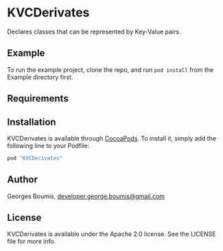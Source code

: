 # KVCDerivates

Declares classes that can be represented by Key-Value pairs.

## Example

To run the example project, clone the repo, and run `pod install` from the Example directory first.

## Requirements

## Installation

KVCDerivates is available through [CocoaPods](http://cocoapods.org). To install
it, simply add the following line to your Podfile:

```ruby
pod "KVCDerivates"
```

## Author

Georges Boumis, developer.george.boumis@gmail.com

## License

KVCDerivates is available under the Apache 2.0 license. See the LICENSE file for more info.
